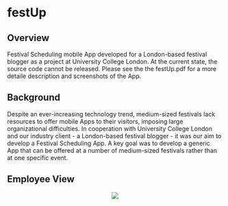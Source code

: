 # festUp

## Overview
Festival Scheduling mobile App developed for a London-based festival blogger as a project at University College London. At the current state, the source code cannot be released. Please see the the festUp.pdf for a more detaile description and screenshots of the App.

## Background
Despite an ever-increasing technology trend, medium-sized festivals lack resources to offer mobile Apps to their visitors, imposing large organizational difficulties. In cooperation with University College London and our industry client - a London-based festival blogger - it was our aim to develop a Festival Scheduling App. A key goal was to develop a generic App that can be offered at a number of medium-sized festivals rather than at one specific event.


## Employee View
<p align="center">
  <img src="https://github.com/FlorianObst/festUp/blob/master/FestUp.png"/>
</p>
